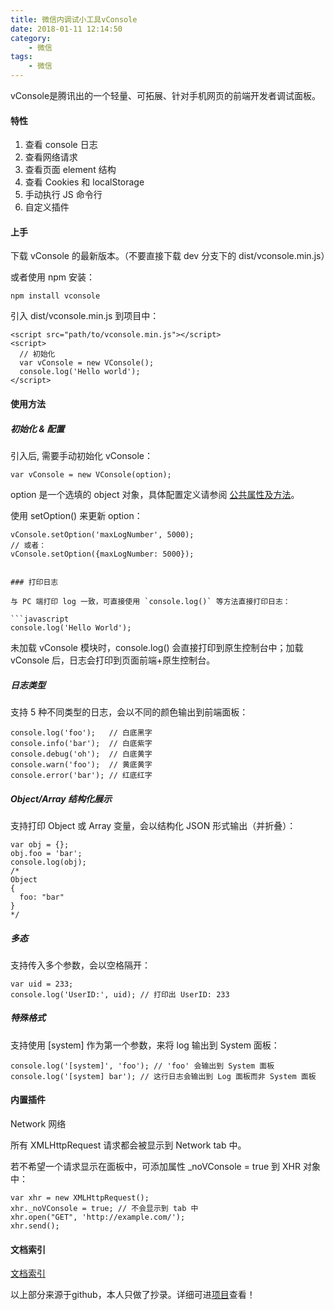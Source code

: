 ```yaml
---
title: 微信内调试小工具vConsole
date: 2018-01-11 12:14:50
category:
	- 微信
tags:
	- 微信
---
```


vConsole是腾讯出的一个轻量、可拓展、针对手机网页的前端开发者调试面板。

#### 特性

1. 查看 console 日志
2. 查看网络请求
3. 查看页面 element 结构
4. 查看 Cookies 和 localStorage
5. 手动执行 JS 命令行
6. 自定义插件

#### 上手
下载 vConsole 的最新版本。（不要直接下载 dev 分支下的 dist/vconsole.min.js）

或者使用 npm 安装：

```
npm install vconsole
```

引入 dist/vconsole.min.js 到项目中：

```
<script src="path/to/vconsole.min.js"></script>
<script>
  // 初始化
  var vConsole = new VConsole();
  console.log('Hello world');
</script>
```

#### 使用方法
##### 初始化 & 配置
引入后, 需要手动初始化 vConsole：


```
var vConsole = new VConsole(option);
```

option 是一个选填的 object 对象，具体配置定义请参阅 [公共属性及方法](https://github.com/Tencent/vConsole/blob/dev/doc/public_properties_methods_CN.md)。

使用 setOption() 来更新 option：


```
vConsole.setOption('maxLogNumber', 5000);
// 或者：
vConsole.setOption({maxLogNumber: 5000});


### 打印日志

与 PC 端打印 log 一致，可直接使用 `console.log()` 等方法直接打印日志：

```javascript
console.log('Hello World');
```

未加载 vConsole 模块时，console.log() 会直接打印到原生控制台中；加载 vConsole 后，日志会打印到页面前端+原生控制台。

##### 日志类型
支持 5 种不同类型的日志，会以不同的颜色输出到前端面板：

```
console.log('foo');   // 白底黑字
console.info('bar');  // 白底紫字
console.debug('oh');  // 白底黄字
console.warn('foo');  // 黄底黄字
console.error('bar'); // 红底红字
```
##### Object/Array 结构化展示
支持打印 Object 或 Array 变量，会以结构化 JSON 形式输出（并折叠）：


```
var obj = {};
obj.foo = 'bar';
console.log(obj);
/*
Object
{
  foo: "bar"
}
*/
```
##### 多态
支持传入多个参数，会以空格隔开：


```
var uid = 233;
console.log('UserID:', uid); // 打印出 UserID: 233
```
##### 特殊格式
支持使用 [system] 作为第一个参数，来将 log 输出到 System 面板：


```
console.log('[system]', 'foo'); // 'foo' 会输出到 System 面板
console.log('[system] bar'); // 这行日志会输出到 Log 面板而非 System 面板
```


#### 内置插件
Network 网络

所有 XMLHttpRequest 请求都会被显示到 Network tab 中。

若不希望一个请求显示在面板中，可添加属性 _noVConsole = true 到 XHR 对象中：


```
var xhr = new XMLHttpRequest();
xhr._noVConsole = true; // 不会显示到 tab 中
xhr.open("GET", 'http://example.com/');
xhr.send();
```
#### 文档索引
[文档索引](https://github.com/Tencent/vConsole/blob/dev/doc/a_doc_index_CN.md)

以上部分来源于github，本人只做了抄录。详细可进[项目](https://github.com/Tencent/vConsole)查看！